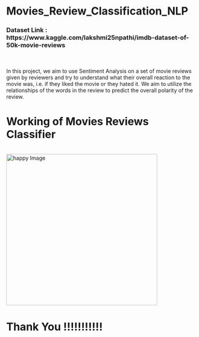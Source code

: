 # Movies_Review_Classification_NLP

<h3>Dataset Link : https://www.kaggle.com/lakshmi25npathi/imdb-dataset-of-50k-movie-reviews</h3>
<br>


<br>
In this project, we aim to use Sentiment Analysis on a set of movie reviews given	by reviewers and try to understand what their overall reaction to the movie was, i.e. if they liked the movie or they hated it. We aim to utilize the relationships of  the words in the review to predict the overall polarity of the review. 
<br>
<h1> Working of Movies Reviews Classifier</h1>
<br>
<img class="gif" src="img/work.gif" alt="happy Image" , height="400" , width="400">
<br>
<h1> Thank You !!!!!!!!!!!</h1>
